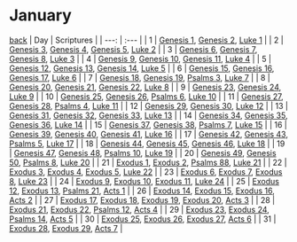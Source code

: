 # January
[back](./README.md)
| Day | Scriptures |
| ---: | :--- |
| 1 | [Genesis 1](https://www.bible.com/bible/111/GEN.1.NIV), [Genesis 2](https://www.bible.com/bible/111/GEN.2.NIV), [Luke 1](https://www.bible.com/bible/111/LUK.1.NIV) |
| 2 | [Genesis 3](https://www.bible.com/bible/111/GEN.3.NIV), [Genesis 4](https://www.bible.com/bible/111/GEN.4.NIV), [Genesis 5](https://www.bible.com/bible/111/GEN.5.NIV), [Luke 2](https://www.bible.com/bible/111/LUK.2.NIV) |
| 3 | [Genesis 6](https://www.bible.com/bible/111/GEN.6.NIV), [Genesis 7](https://www.bible.com/bible/111/GEN.7.NIV), [Genesis 8](https://www.bible.com/bible/111/GEN.8.NIV), [Luke 3](https://www.bible.com/bible/111/LUK.3.NIV) |
| 4 | [Genesis 9](https://www.bible.com/bible/111/GEN.9.NIV), [Genesis 10](https://www.bible.com/bible/111/GEN.10.NIV), [Genesis 11](https://www.bible.com/bible/111/GEN.11.NIV), [Luke 4](https://www.bible.com/bible/111/LUK.4.NIV) |
| 5 | [Genesis 12](https://www.bible.com/bible/111/GEN.12.NIV), [Genesis 13](https://www.bible.com/bible/111/GEN.13.NIV), [Genesis 14](https://www.bible.com/bible/111/GEN.14.NIV), [Luke 5](https://www.bible.com/bible/111/LUK.5.NIV) |
| 6 | [Genesis 15](https://www.bible.com/bible/111/GEN.15.NIV), [Genesis 16](https://www.bible.com/bible/111/GEN.16.NIV), [Genesis 17](https://www.bible.com/bible/111/GEN.17.NIV), [Luke 6](https://www.bible.com/bible/111/LUK.6.NIV) |
| 7 | [Genesis 18](https://www.bible.com/bible/111/GEN.18.NIV), [Genesis 19](https://www.bible.com/bible/111/GEN.19.NIV), [Psalms 3](https://www.bible.com/bible/111/PSA.3.NIV), [Luke 7](https://www.bible.com/bible/111/LUK.7.NIV) |
| 8 | [Genesis 20](https://www.bible.com/bible/111/GEN.20.NIV), [Genesis 21](https://www.bible.com/bible/111/GEN.21.NIV), [Genesis 22](https://www.bible.com/bible/111/GEN.22.NIV), [Luke 8](https://www.bible.com/bible/111/LUK.8.NIV) |
| 9 | [Genesis 23](https://www.bible.com/bible/111/GEN.23.NIV), [Genesis 24](https://www.bible.com/bible/111/GEN.24.NIV), [Luke 9](https://www.bible.com/bible/111/LUK.9.NIV) |
| 10 | [Genesis 25](https://www.bible.com/bible/111/GEN.25.NIV), [Genesis 26](https://www.bible.com/bible/111/GEN.26.NIV), [Psalms 6](https://www.bible.com/bible/111/PSA.6.NIV), [Luke 10](https://www.bible.com/bible/111/LUK.10.NIV) |
| 11 | [Genesis 27](https://www.bible.com/bible/111/GEN.27.NIV), [Genesis 28](https://www.bible.com/bible/111/GEN.28.NIV), [Psalms 4](https://www.bible.com/bible/111/PSA.4.NIV), [Luke 11](https://www.bible.com/bible/111/LUK.11.NIV) |
| 12 | [Genesis 29](https://www.bible.com/bible/111/GEN.29.NIV), [Genesis 30](https://www.bible.com/bible/111/GEN.30.NIV), [Luke 12](https://www.bible.com/bible/111/LUK.12.NIV) |
| 13 | [Genesis 31](https://www.bible.com/bible/111/GEN.31.NIV), [Genesis 32](https://www.bible.com/bible/111/GEN.32.NIV), [Genesis 33](https://www.bible.com/bible/111/GEN.33.NIV), [Luke 13](https://www.bible.com/bible/111/LUK.13.NIV) |
| 14 | [Genesis 34](https://www.bible.com/bible/111/GEN.34.NIV), [Genesis 35](https://www.bible.com/bible/111/GEN.35.NIV), [Genesis 36](https://www.bible.com/bible/111/GEN.36.NIV), [Luke 14](https://www.bible.com/bible/111/LUK.14.NIV) |
| 15 | [Genesis 37](https://www.bible.com/bible/111/GEN.37.NIV), [Genesis 38](https://www.bible.com/bible/111/GEN.38.NIV), [Psalms 7](https://www.bible.com/bible/111/PSA.7.NIV), [Luke 15](https://www.bible.com/bible/111/LUK.15.NIV) |
| 16 | [Genesis 39](https://www.bible.com/bible/111/GEN.39.NIV), [Genesis 40](https://www.bible.com/bible/111/GEN.40.NIV), [Genesis 41](https://www.bible.com/bible/111/GEN.41.NIV), [Luke 16](https://www.bible.com/bible/111/LUK.16.NIV) |
| 17 | [Genesis 42](https://www.bible.com/bible/111/GEN.42.NIV), [Genesis 43](https://www.bible.com/bible/111/GEN.43.NIV), [Psalms 5](https://www.bible.com/bible/111/PSA.5.NIV), [Luke 17](https://www.bible.com/bible/111/LUK.17.NIV) |
| 18 | [Genesis 44](https://www.bible.com/bible/111/GEN.44.NIV), [Genesis 45](https://www.bible.com/bible/111/GEN.45.NIV), [Genesis 46](https://www.bible.com/bible/111/GEN.46.NIV), [Luke 18](https://www.bible.com/bible/111/LUK.18.NIV) |
| 19 | [Genesis 47](https://www.bible.com/bible/111/GEN.47.NIV), [Genesis 48](https://www.bible.com/bible/111/GEN.48.NIV), [Psalms 10](https://www.bible.com/bible/111/PSA.10.NIV), [Luke 19](https://www.bible.com/bible/111/LUK.19.NIV) |
| 20 | [Genesis 49](https://www.bible.com/bible/111/GEN.49.NIV), [Genesis 50](https://www.bible.com/bible/111/GEN.50.NIV), [Psalms 8](https://www.bible.com/bible/111/PSA.8.NIV), [Luke 20](https://www.bible.com/bible/111/LUK.20.NIV) |
| 21 | [Exodus 1](https://www.bible.com/bible/111/EXO.1.NIV), [Exodus 2](https://www.bible.com/bible/111/EXO.2.NIV), [Psalms 88](https://www.bible.com/bible/111/PSA.88.NIV), [Luke 21](https://www.bible.com/bible/111/LUK.21.NIV) |
| 22 | [Exodus 3](https://www.bible.com/bible/111/EXO.3.NIV), [Exodus 4](https://www.bible.com/bible/111/EXO.4.NIV), [Exodus 5](https://www.bible.com/bible/111/EXO.5.NIV), [Luke 22](https://www.bible.com/bible/111/LUK.22.NIV) |
| 23 | [Exodus 6](https://www.bible.com/bible/111/EXO.6.NIV), [Exodus 7](https://www.bible.com/bible/111/EXO.7.NIV), [Exodus 8](https://www.bible.com/bible/111/EXO.8.NIV), [Luke 23](https://www.bible.com/bible/111/LUK.23.NIV) |
| 24 | [Exodus 9](https://www.bible.com/bible/111/EXO.9.NIV), [Exodus 10](https://www.bible.com/bible/111/EXO.10.NIV), [Exodus 11](https://www.bible.com/bible/111/EXO.11.NIV), [Luke 24](https://www.bible.com/bible/111/LUK.24.NIV) |
| 25 | [Exodus 12](https://www.bible.com/bible/111/EXO.12.NIV), [Exodus 13](https://www.bible.com/bible/111/EXO.13.NIV), [Psalms 21](https://www.bible.com/bible/111/PSA.21.NIV), [Acts 1](https://www.bible.com/bible/111/ACT.1.NIV) |
| 26 | [Exodus 14](https://www.bible.com/bible/111/EXO.14.NIV), [Exodus 15](https://www.bible.com/bible/111/EXO.15.NIV), [Exodus 16](https://www.bible.com/bible/111/EXO.16.NIV), [Acts 2](https://www.bible.com/bible/111/ACT.2.NIV) |
| 27 | [Exodus 17](https://www.bible.com/bible/111/EXO.17.NIV), [Exodus 18](https://www.bible.com/bible/111/EXO.18.NIV), [Exodus 19](https://www.bible.com/bible/111/EXO.19.NIV), [Exodus 20](https://www.bible.com/bible/111/EXO.20.NIV), [Acts 3](https://www.bible.com/bible/111/ACT.3.NIV) |
| 28 | [Exodus 21](https://www.bible.com/bible/111/EXO.21.NIV), [Exodus 22](https://www.bible.com/bible/111/EXO.22.NIV), [Psalms 12](https://www.bible.com/bible/111/PSA.12.NIV), [Acts 4](https://www.bible.com/bible/111/ACT.4.NIV) |
| 29 | [Exodus 23](https://www.bible.com/bible/111/EXO.23.NIV), [Exodus 24](https://www.bible.com/bible/111/EXO.24.NIV), [Psalms 14](https://www.bible.com/bible/111/PSA.14.NIV), [Acts 5](https://www.bible.com/bible/111/ACT.5.NIV) |
| 30 | [Exodus 25](https://www.bible.com/bible/111/EXO.25.NIV), [Exodus 26](https://www.bible.com/bible/111/EXO.26.NIV), [Exodus 27](https://www.bible.com/bible/111/EXO.27.NIV), [Acts 6](https://www.bible.com/bible/111/ACT.6.NIV) |
| 31 | [Exodus 28](https://www.bible.com/bible/111/EXO.28.NIV), [Exodus 29](https://www.bible.com/bible/111/EXO.29.NIV), [Acts 7](https://www.bible.com/bible/111/ACT.7.NIV) |
